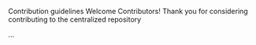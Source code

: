 Contribution guidelines
Welcome Contributors!
Thank you for considering contributing to the centralized repository

...
